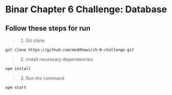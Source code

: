 # Binar Chapter 6 Challenge: Database

## Follow these steps for run
> 1. Git clone 
```
git clone https://github.com/meddhawi/ch-6-challenge.git
```

> 2. install necessary dependencies
```
npm install
```

> 3. Run the command
```
npm start
```